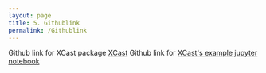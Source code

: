 ```yaml
---
layout: page 
title: 5. Githublink 
permalink: /Githublink
---
```

Github link for XCast package [XCast](https://github.com/kjhall01/xcast/)
Github link for [XCast's example jupyter notebook](https://github.com/Nachiketa84/Xcast_Example/tree/2f7e112f51aeacae436eed90bc0c833d898297fd/)
